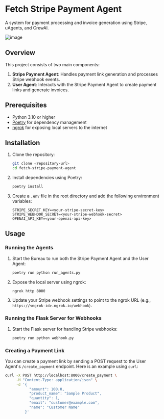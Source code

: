 # Fetch Stripe Payment Agent

A system for payment processing and invoice generation using Stripe, uAgents, and CrewAI.

![image](https://github.com/user-attachments/assets/10574242-3260-4113-9b2a-9c7b314bb7c4)

## Overview

This project consists of two main components:

1. **Stripe Payment Agent**: Handles payment link generation and processes Stripe webhook events.
2. **User Agent**: Interacts with the Stripe Payment Agent to create payment links and generate invoices.

## Prerequisites

- Python 3.10 or higher
- [Poetry](https://python-poetry.org/) for dependency management
- [ngrok](https://ngrok.com/) for exposing local servers to the internet

## Installation

1. Clone the repository:

   ```sh
   git clone <repository-url>
   cd fetch-stripe-payment-agent
   ```

2. Install dependencies using Poetry:

   ```sh
   poetry install
   ```

3. Create a `.env` file in the root directory and add the following environment variables:
   ```env
   STRIPE_SECRET_KEY=<your-stripe-secret-key>
   STRIPE_WEBHOOK_SECRET=<your-stripe-webhook-secret>
   OPENAI_API_KEY=<your-openai-api-key>
   ```

## Usage

### Running the Agents

1. Start the Bureau to run both the Stripe Payment Agent and the User Agent:

   ```sh
   poetry run python run_agents.py
   ```

2. Expose the local server using ngrok:

   ```sh
   ngrok http 8000
   ```

3. Update your Stripe webhook settings to point to the ngrok URL (e.g., `https://<ngrok-id>.ngrok.io/webhook`).

### Running the Flask Server for Webhooks

1. Start the Flask server for handling Stripe webhooks:
   ```sh
   poetry run python webhook.py
   ```

### Creating a Payment Link

You can create a payment link by sending a POST request to the User Agent's `/create_payment` endpoint. Here is an example using `curl`:

```sh
curl -X POST http://localhost:8000/create_payment \
     -H "Content-Type: application/json" \
     -d '{
           "amount": 100.0,
           "product_name": "Sample Product",
           "quantity": 1,
           "email": "customer@example.com",
           "name": "Customer Name"
         }'
```
